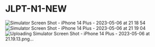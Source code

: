 # JLPT-N1-NEW

![Simulator Screen Shot - iPhone 14 Plus - 2023-05-06 at 21 18 54](https://github.com/Jamminssssss/JLPT-N1-NEW/assets/91593937/6abb2143-eafc-47ce-b7fa-95b331503bc8)
![Simulator Screen Shot - iPhone 14 Plus - 2023-05-06 at 21 19 04](https://github.com/Jamminssssss/JLPT-N1-NEW/assets/91593937/dd565f14-b26f-417e-b3cf-0bb33fe5c183)
![Uploading Simulator Screen Shot - iPhone 14 Plus - 2023-05-06 at 21.19.13.png…]()
